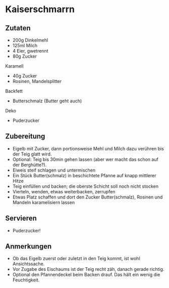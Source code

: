 # Kaiserschmarrn

## Zutaten
* 200g Dinkelmehl
* 125ml Milch
* 4 Eier, gwetrennt
* 80g Zucker

Karamell
* 40g Zucker
* Rosinen, Mandelsplitter

Backfett
* Butterschmalz (Butter geht auch)

Deko
* Puderzucker

## Zubereitung
* Eigelb mit Zucker, dann portionsweise Mehl und Milch dazu verühren bis der Teig glatt wird. 
* Optional: Teig bis 30min gehen lassen (aber wer macht das schon auf der Berghütte?).
* Eiweis steif schlagen und untermischen
* Ein Stück Butter(schmalz) in beschichtete Pfanne auf knapp mittlerer Hitze
* Teig einfüllen und backen; die oberste Schicht soll noch nicht stocken
* Vierteln, wenden, etwas weiterbacken, zerrupfen
* Etwas Platz schaffen und dort den Zucker Butter(schmalz), Rosinen und Mandeln karamelisiern lassen

## Servieren
* Puderzucker!

## Anmerkungen 
* Ob das Eigelb zuerst oder zuletzt in den Teig kommt, ist wohl Ansichtssache.
* Vor Zugabe des Eischaums ist der Teig recht zäh, danach gerade richtig.
* Optional den Pfannendeckel beim Backen drauf. Das hält ein wenig die Feuchtigkeit.